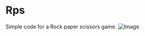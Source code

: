 # Rps
Simple code for a Rock paper scissors game.
![Image](https://cdn.discordapp.com/attachments/730619849964912682/877140526112047164/IMG-20210817-WA0037.jpg)
